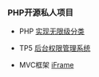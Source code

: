 ### PHP开源私人项目
* PHP [实现无限级分类](https://github.com/ithaiq/my-php/tree/master/php-category)

* TP5 [后台权限管理系统](https://github.com/ithaiq/my-php/tree/master/tp5-auth)

* MVC框架 [iFrame](https://github.com/ithaiq/my-php/tree/master/iFrame)